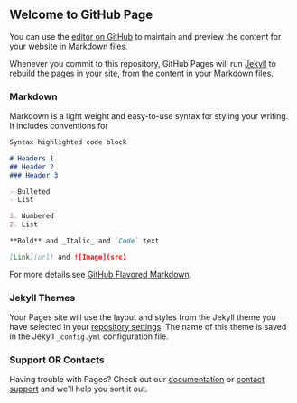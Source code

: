 ## Welcome to GitHub Page

You can use the [editor on GitHub](https://github.com/AbdulRehmanQuadri/AbdulRehmanQuadri.github.io/edit/master/index.md) to maintain and preview the content for your website in Markdown files.

Whenever you commit to this repository, GitHub Pages will run [Jekyll](https://jekyllrb.com/) to rebuild the pages in your site, from the content in your Markdown files.

### Markdown

Markdown is a light weight and easy-to-use syntax for styling your writing. It includes conventions for

```markdown
Syntax highlighted code block

# Headers 1
## Header 2
### Header 3

- Bulleted
- List

1. Numbered
2. List

**Bold** and _Italic_ and `Code` text

[Link](url) and ![Image](src)
```

For more details see [GitHub Flavored Markdown](https://guides.github.com/features/mastering-markdown/).

### Jekyll Themes

Your Pages site will use the layout and styles from the Jekyll theme you have selected in your [repository settings](https://github.com/AbdulRehmanQuadri/AbdulRehmanQuadri.github.io/settings). The name of this theme is saved in the Jekyll `_config.yml` configuration file.

### Support OR Contacts

Having trouble with Pages? Check out our [documentation](https://help.github.com/categories/github-pages-basics/) or [contact support](https://github.com/contact) and we’ll help you sort it out.
